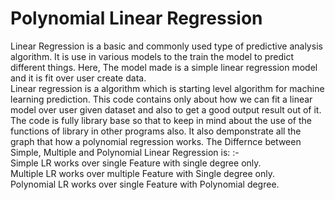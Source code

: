 # Polynomial Linear Regression
Linear Regression is a basic and commonly used type of predictive analysis algorithm. It is use in various models to the train the model to predict different things. Here, The model made is a simple linear regression model and it is fit over user create data.<br>
Linear regression is a algorithm which is starting level algorithm for machine learning prediction. This code contains only about how we can fit a linear model over user given dataset and also to get a good output result out of it. The code is fully library base so that to keep in mind about the use of the functions of library in other programs also. It also demponstrate all the graph that how a polynomial regression works. The Differnce between Simple, Multiple and Polynomial Linear Regression is: :-<br>
Simple LR works over single Feature with single degree only.<br>
Multiple LR works over multiple Feature with Single degree only.<br>
Polynomial LR works over single Feature with Polynomial degree.<br>
